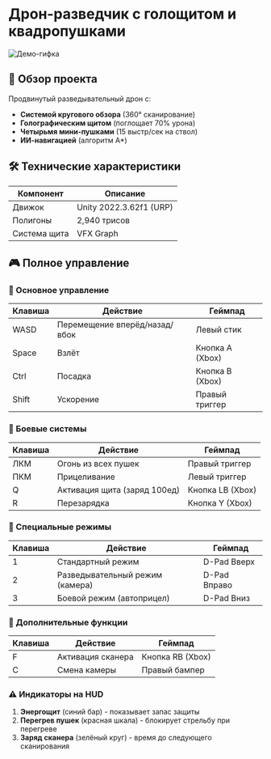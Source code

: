 # Дрон-разведчик с голощитом и квадропушками

![Демо-гифка](https://media.giphy.com/media/v1.Y2lkPTc5MGI3NjExcDFtY2h1NnR5d3B1dW5zM2hjdGJ6eWJ0YzV6eHl2a2VjYzB5eWZ6biZlcD12MV9pbnRlcm5hbF9naWZfYnlfaWQmY3Q9Zw/XcA8fTyUegY8JYIl6F/giphy.gif)

## 🚀 Обзор проекта
Продвинутый разведывательный дрон с:
- **Системой кругового обзора** (360° сканирование)
- **Голографическим щитом** (поглощает 70% урона)
- **Четырьмя мини-пушками** (15 выстр/сек на ствол)
- **ИИ-навигацией** (алгоритм A*)

## 🛠️ Технические характеристики
| Компонент          | Описание                        |
|--------------------|---------------------------------|
| Движок             | Unity 2022.3.62f1 (URP)         |
| Полигоны           | 2,940 трисов                    |
| Система щита       | VFX Graph                       |
## 🎮 Полное управление

### 🔹 Основное управление
| Клавиша           | Действие                          | Геймпад              |
|--------------------|-----------------------------------|----------------------|
| WASD               | Перемещение вперёд/назад/вбок     | Левый стик           |
| Space              | Взлёт                             | Кнопка A (Xbox)      |
| Ctrl               | Посадка                           | Кнопка B (Xbox)      |
| Shift              | Ускорение                         | Правый триггер       |

### 🔹 Боевые системы
| Клавиша           | Действие                          | Геймпад              |
|--------------------|-----------------------------------|----------------------|
| ЛКМ                | Огонь из всех пушек               | Правый триггер       |
| ПКМ                | Прицеливание                      | Левый триггер        |
| Q                  | Активация щита (заряд 100ед)      | Кнопка LB (Xbox)     |
| R                  | Перезарядка                       | Кнопка Y (Xbox)      |

### 🔹 Специальные режимы
| Клавиша           | Действие                          | Геймпад              |
|--------------------|-----------------------------------|----------------------|
| 1                  | Стандартный режим                 | D-Pad Вверх         |
| 2                  | Разведывательный режим (камера)   | D-Pad Вправо        |
| 3                  | Боевой режим (автоприцел)         | D-Pad Вниз         |

### 🔹 Дополнительные функции
| Клавиша           | Действие                          | Геймпад              |
|--------------------|-----------------------------------|----------------------|
| F                  | Активация сканера                 | Кнопка RB (Xbox)     |
| C                  | Смена камеры                      | Правый бампер       |

### ⚠ Индикаторы на HUD
1. **Энергощит** (синий бар) - показывает запас защиты
2. **Перегрев пушек** (красная шкала) - блокирует стрельбу при перегреве
3. **Заряд сканера** (зелёный круг) - время до следующего сканирования
